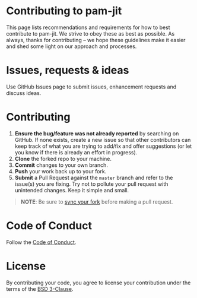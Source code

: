 # Contributing to pam-jit

This page lists recommendations and requirements for how to best contribute to pam-jit. We strive to obey these as best as possible. As always, thanks for contributing – we hope these guidelines make it easier and shed some light on our approach and processes.

# Issues, requests & ideas

Use GitHub Issues page to submit issues, enhancement requests and discuss ideas.

# Contributing

1. **Ensure the bug/feature was not already reported** by searching on GitHub.  If none exists, create a new issue so that other contributors can keep track of what you are trying to add/fix and offer suggestions (or let you know if there is already an effort in progress).
3. **Clone** the forked repo to your machine.
4. **Commit** changes to your own branch.
5. **Push** your work back up to your fork.
6. **Submit** a Pull Request against the `master` branch and refer to the issue(s) you are fixing. Try not to pollute your pull request with unintended changes. Keep it simple and small.

> **NOTE**: Be sure to [sync your fork](https://help.github.com/articles/syncing-a-fork/) before making a pull request.

# Code of Conduct
Follow the [Code of Conduct](https://github.com/salesforce/pam-jit/blob/master/CODE_OF_CONDUCT.md).

# License
By contributing your code, you agree to license your contribution under the terms of the [BSD 3-Clause](https://github.com/salesforce/pam-jit/blob/master/LICENSE).
